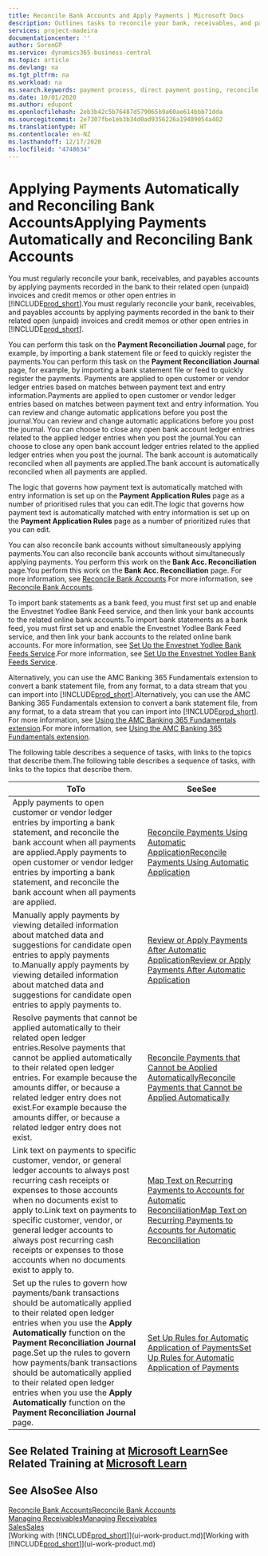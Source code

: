 ```yaml
---
title: Reconcile Bank Accounts and Apply Payments | Microsoft Docs
description: Outlines tasks to reconcile your bank, receivables, and payables accounts, post cash receipts or expenses, and apply payments automatically.
services: project-madeira
documentationcenter: ''
author: SorenGP
ms.service: dynamics365-business-central
ms.topic: article
ms.devlang: na
ms.tgt_pltfrm: na
ms.workload: na
ms.search.keywords: payment process, direct payment posting, reconcile payment, expenses, cash receipts
ms.date: 10/01/2020
ms.author: edupont
ms.openlocfilehash: 2eb3b42c5b76487d579065b9a60ae614bbb71dda
ms.sourcegitcommit: 2e7307fbe1eb3b34d0ad9356226a19409054a402
ms.translationtype: HT
ms.contentlocale: en-NZ
ms.lasthandoff: 12/17/2020
ms.locfileid: "4748634"
---
```

# <a name="applying-payments-automatically-and-reconciling-bank-accounts"></a><span data-ttu-id="6ff25-103">Applying Payments Automatically and Reconciling Bank Accounts</span><span class="sxs-lookup"><span data-stu-id="6ff25-103">Applying Payments Automatically and Reconciling Bank Accounts</span></span>
<span data-ttu-id="6ff25-104">You must regularly reconcile your bank, receivables, and payables accounts by applying payments recorded in the bank to their related open (unpaid) invoices and credit memos or other open entries in [!INCLUDE[prod_short](includes/prod_short.md)].</span><span class="sxs-lookup"><span data-stu-id="6ff25-104">You must regularly reconcile your bank, receivables, and payables accounts by applying payments recorded in the bank to their related open (unpaid) invoices and credit memos or other open entries in [!INCLUDE[prod_short](includes/prod_short.md)].</span></span>  

<span data-ttu-id="6ff25-105">You can perform this task on the **Payment Reconciliation Journal** page, for example, by importing a bank statement file or feed to quickly register the payments.</span><span class="sxs-lookup"><span data-stu-id="6ff25-105">You can perform this task on the **Payment Reconciliation Journal** page, for example, by importing a bank statement file or feed to quickly register the payments.</span></span> <span data-ttu-id="6ff25-106">Payments are applied to open customer or vendor ledger entries based on matches between payment text and entry information.</span><span class="sxs-lookup"><span data-stu-id="6ff25-106">Payments are applied to open customer or vendor ledger entries based on matches between payment text and entry information.</span></span> <span data-ttu-id="6ff25-107">You can review and change automatic applications before you post the journal.</span><span class="sxs-lookup"><span data-stu-id="6ff25-107">You can review and change automatic applications before you post the journal.</span></span> <span data-ttu-id="6ff25-108">You can choose to close any open bank account ledger entries related to the applied ledger entries when you post the journal.</span><span class="sxs-lookup"><span data-stu-id="6ff25-108">You can choose to close any open bank account ledger entries related to the applied ledger entries when you post the journal.</span></span> <span data-ttu-id="6ff25-109">The bank account is automatically reconciled when all payments are applied.</span><span class="sxs-lookup"><span data-stu-id="6ff25-109">The bank account is automatically reconciled when all payments are applied.</span></span>

<span data-ttu-id="6ff25-110">The logic that governs how payment text is automatically matched with entry information is set up on the **Payment Application Rules** page as a number of prioritised rules that you can edit.</span><span class="sxs-lookup"><span data-stu-id="6ff25-110">The logic that governs how payment text is automatically matched with entry information is set up on the **Payment Application Rules** page as a number of prioritized rules that you can edit.</span></span>

<span data-ttu-id="6ff25-111">You can also reconcile bank accounts without simultaneously applying payments.</span><span class="sxs-lookup"><span data-stu-id="6ff25-111">You can also reconcile bank accounts without simultaneously applying payments.</span></span> <span data-ttu-id="6ff25-112">You perform this work on the **Bank Acc. Reconciliation** page.</span><span class="sxs-lookup"><span data-stu-id="6ff25-112">You perform this work on the **Bank Acc. Reconciliation** page.</span></span> <span data-ttu-id="6ff25-113">For more information, see [Reconcile Bank Accounts](bank-how-reconcile-bank-accounts-separately.md).</span><span class="sxs-lookup"><span data-stu-id="6ff25-113">For more information, see [Reconcile Bank Accounts](bank-how-reconcile-bank-accounts-separately.md).</span></span>   

<span data-ttu-id="6ff25-114">To import bank statements as a bank feed, you must first set up and enable the Envestnet Yodlee Bank Feed service, and then link your bank accounts to the related online bank accounts.</span><span class="sxs-lookup"><span data-stu-id="6ff25-114">To import bank statements as a bank feed, you must first set up and enable the Envestnet Yodlee Bank Feed service, and then link your bank accounts to the related online bank accounts.</span></span> <span data-ttu-id="6ff25-115">For more information, see [Set Up the Envestnet Yodlee Bank Feeds Service](bank-how-setup-bank-statement-service.md).</span><span class="sxs-lookup"><span data-stu-id="6ff25-115">For more information, see [Set Up the Envestnet Yodlee Bank Feeds Service](bank-how-setup-bank-statement-service.md).</span></span>  

<span data-ttu-id="6ff25-116">Alternatively, you can use the AMC Banking 365 Fundamentals extension to convert a bank statement file, from any format, to a data stream that you can import into [!INCLUDE[prod_short](includes/prod_short.md)].</span><span class="sxs-lookup"><span data-stu-id="6ff25-116">Alternatively, you can use the AMC Banking 365 Fundamentals extension to convert a bank statement file, from any format, to a data stream that you can import into [!INCLUDE[prod_short](includes/prod_short.md)].</span></span> <span data-ttu-id="6ff25-117">For more information, see [Using the AMC Banking 365 Fundamentals extension](ui-extensions-amc-banking.md).</span><span class="sxs-lookup"><span data-stu-id="6ff25-117">For more information, see [Using the AMC Banking 365 Fundamentals extension](ui-extensions-amc-banking.md).</span></span>  

<span data-ttu-id="6ff25-118">The following table describes a sequence of tasks, with links to the topics that describe them.</span><span class="sxs-lookup"><span data-stu-id="6ff25-118">The following table describes a sequence of tasks, with links to the topics that describe them.</span></span>  

| <span data-ttu-id="6ff25-119">To</span><span class="sxs-lookup"><span data-stu-id="6ff25-119">To</span></span> | <span data-ttu-id="6ff25-120">See</span><span class="sxs-lookup"><span data-stu-id="6ff25-120">See</span></span> |
| --- | --- |
| <span data-ttu-id="6ff25-121">Apply payments to open customer or vendor ledger entries by importing a bank statement, and reconcile the bank account when all payments are applied.</span><span class="sxs-lookup"><span data-stu-id="6ff25-121">Apply payments to open customer or vendor ledger entries by importing a bank statement, and reconcile the bank account when all payments are applied.</span></span> |[<span data-ttu-id="6ff25-122">Reconcile Payments Using Automatic Application</span><span class="sxs-lookup"><span data-stu-id="6ff25-122">Reconcile Payments Using Automatic Application</span></span>](receivables-how-reconcile-payments-auto-application.md) |
| <span data-ttu-id="6ff25-123">Manually apply payments by viewing detailed information about matched data and suggestions for candidate open entries to apply payments to.</span><span class="sxs-lookup"><span data-stu-id="6ff25-123">Manually apply payments by viewing detailed information about matched data and suggestions for candidate open entries to apply payments to.</span></span> |[<span data-ttu-id="6ff25-124">Review or Apply Payments After Automatic Application</span><span class="sxs-lookup"><span data-stu-id="6ff25-124">Review or Apply Payments After Automatic Application</span></span>](receivables-how-review-apply-payments-auto-application.md) |
| <span data-ttu-id="6ff25-125">Resolve payments that cannot be applied automatically to their related open ledger entries.</span><span class="sxs-lookup"><span data-stu-id="6ff25-125">Resolve payments that cannot be applied automatically to their related open ledger entries.</span></span> <span data-ttu-id="6ff25-126">For example because the amounts differ, or because a related ledger entry does not exist.</span><span class="sxs-lookup"><span data-stu-id="6ff25-126">For example because the amounts differ, or because a related ledger entry does not exist.</span></span> |[<span data-ttu-id="6ff25-127">Reconcile Payments that Cannot be Applied Automatically</span><span class="sxs-lookup"><span data-stu-id="6ff25-127">Reconcile Payments that Cannot be Applied Automatically</span></span>](receivables-how-reconcile-payments-cannot-apply-auto.md) |
| <span data-ttu-id="6ff25-128">Link text on payments to specific customer, vendor, or general ledger accounts to always post recurring cash receipts or expenses to those accounts when no documents exist to apply to.</span><span class="sxs-lookup"><span data-stu-id="6ff25-128">Link text on payments to specific customer, vendor, or general ledger accounts to always post recurring cash receipts or expenses to those accounts when no documents exist to apply to.</span></span> |[<span data-ttu-id="6ff25-129">Map Text on Recurring Payments to Accounts for Automatic Reconciliation</span><span class="sxs-lookup"><span data-stu-id="6ff25-129">Map Text on Recurring Payments to Accounts for Automatic Reconciliation</span></span>](receivables-how-map-text-recurring-payments-accounts-auto-reconcilliation.md) |
|<span data-ttu-id="6ff25-130">Set up the rules to govern how payments/bank transactions should be automatically applied to their related open ledger entries when you use the **Apply Automatically** function on the **Payment Reconciliation Journal** page.</span><span class="sxs-lookup"><span data-stu-id="6ff25-130">Set up the rules to govern how payments/bank transactions should be automatically applied to their related open ledger entries when you use the **Apply Automatically** function on the **Payment Reconciliation Journal** page.</span></span>|[<span data-ttu-id="6ff25-131">Set Up Rules for Automatic Application of Payments</span><span class="sxs-lookup"><span data-stu-id="6ff25-131">Set Up Rules for Automatic Application of Payments</span></span>](receivables-how-set-up-payment-application-rules.md)|

## <a name="see-related-training-at-microsoft-learn"></a><span data-ttu-id="6ff25-132">See Related Training at [Microsoft Learn](/learn/modules/use-journals-dynamics-365-business-central/index)</span><span class="sxs-lookup"><span data-stu-id="6ff25-132">See Related Training at [Microsoft Learn](/learn/modules/use-journals-dynamics-365-business-central/index)</span></span>

## <a name="see-also"></a><span data-ttu-id="6ff25-133">See Also</span><span class="sxs-lookup"><span data-stu-id="6ff25-133">See Also</span></span>
[<span data-ttu-id="6ff25-134">Reconcile Bank Accounts</span><span class="sxs-lookup"><span data-stu-id="6ff25-134">Reconcile Bank Accounts</span></span>](bank-how-reconcile-bank-accounts-separately.md)  
[<span data-ttu-id="6ff25-135">Managing Receivables</span><span class="sxs-lookup"><span data-stu-id="6ff25-135">Managing Receivables</span></span>](receivables-manage-receivables.md)  
[<span data-ttu-id="6ff25-136">Sales</span><span class="sxs-lookup"><span data-stu-id="6ff25-136">Sales</span></span>](sales-manage-sales.md)  
<span data-ttu-id="6ff25-137">[Working with [!INCLUDE[prod_short](includes/prod_short.md)]](ui-work-product.md)</span><span class="sxs-lookup"><span data-stu-id="6ff25-137">[Working with [!INCLUDE[prod_short](includes/prod_short.md)]](ui-work-product.md)</span></span>
